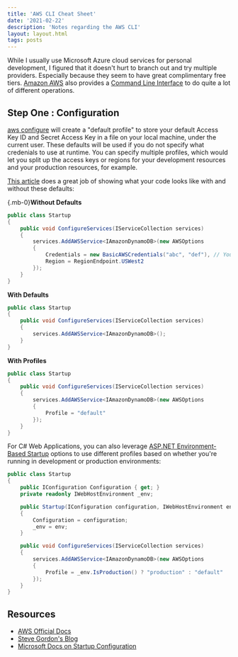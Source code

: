 ```yaml
---
title: 'AWS CLI Cheat Sheet'
date: '2021-02-22'
description: 'Notes regarding the AWS CLI'
layout: layout.html
tags: posts
---
```


While I usually use Microsoft Azure cloud services for personal development, I figured that it doesn't hurt to branch out and try multiple providers. Especially because they seem to have great complimentary free tiers. [Amazon AWS](https://aws.amazon.com/) also provides a [Command Line Interface](https://aws.amazon.com/cli/) to do quite a lot of different operations.

## Step One : Configuration

[aws configure](https://docs.aws.amazon.com/cli/latest/userguide/cli-configure-files.html) will create a "default profile" to store your default Access Key ID and Secret Access Key in a file on your local machine, under the current user. These defaults will be used if you do not specify what credenials to use at runtime. You can specify multiple profiles, which would let you split up the access keys or regions for your development resources and your production resources, for example.

[This article](https://www.stevejgordon.co.uk/credential-loading-and-the-aws-sdk-for-dotnet-deep-dive) does a great job of showing what your code looks like with and without these defaults:

{.mb-0}**Without Defaults**
```csharp
public class Startup
{
    public void ConfigureServices(IServiceCollection services)
    {
        services.AddAWSService<IAmazonDynamoDB>(new AWSOptions
        {
            Credentials = new BasicAWSCredentials("abc", "def"), // Your secret information
            Region = RegionEndpoint.USWest2
        });
    }
}
```

**With Defaults**
```csharp
public class Startup
{
    public void ConfigureServices(IServiceCollection services)
    {
        services.AddAWSService<IAmazonDynamoDB>();
    }
}
```

**With Profiles**
```csharp
public class Startup
{
    public void ConfigureServices(IServiceCollection services)
    {
        services.AddAWSService<IAmazonDynamoDB>(new AWSOptions
        {
            Profile = "default"
        });
    }
}
```

For C# Web Applications, you can also leverage [ASP.NET Environment-Based Startup](https://docs.microsoft.com/en-us/aspnet/core/fundamentals/environments?view=aspnetcore-5.0#environment-based-startup-class-and-methods) options to use different profiles based on whether you're running in development or production environments:
```csharp
public class Startup
{
    public IConfiguration Configuration { get; }
    private readonly IWebHostEnvironment _env;

    public Startup(IConfiguration configuration, IWebHostEnvironment env)
    {
        Configuration = configuration;
        _env = env;
    }

    public void ConfigureServices(IServiceCollection services)
    {
        services.AddAWSService<IAmazonDynamoDB>(new AWSOptions
        {
            Profile = _env.IsProduction() ? "production" : "default"
        });
    }
}
```

## Resources

* [AWS Official Docs](https://docs.aws.amazon.com/cli/latest/userguide/cli-configure-files.html)
* [Steve Gordon's Blog](https://www.stevejgordon.co.uk/credential-loading-and-the-aws-sdk-for-dotnet-deep-dive)
* [Microsoft Docs on Startup Configuration](https://docs.microsoft.com/en-us/aspnet/core/fundamentals/environments?view=aspnetcore-5.0#environment-based-startup-class-and-methods)